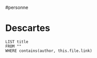 #personne 

# Descartes


```dataview
LIST title
FROM ""
WHERE contains(author, this.file.link)
```

